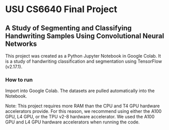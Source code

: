 # USU CS6640 Final Project
## A Study of Segmenting and Classifying Handwriting Samples Using Convolutional Neural Networks

This project was created as a Python Jupyter Notebook in Google Colab. It is a study of handwriting classification and segmentation using TensorFlow (v2.17.1).

### How to run
Import into Google Colab. The datasets are pulled automatically into the Notebook.

Note: This project requires more RAM than the CPU and T4 GPU hardware accelerators provide. For this reason, we recommend using either the A100 GPU, L4 GPU, or the TPU v2-8 hardware accelerator. We used the A100 GPU and L4 GPU hardware accelerators when running the code.
